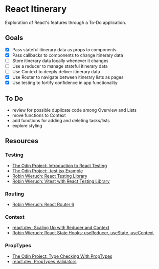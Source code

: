 # React Itinerary

Exploration of React's features through a To-Do application.

## Goals
* [x] Pass stateful itinerary data as props to components
* [x] Pass callbacks to components to change itinerary data
* [ ] Store itinerary data locally whenever it changes
* [ ] Use a reducer to manage stateful itinerary data
* [ ] Use Context to deeply deliver itinerary data
* [x] Use Router to navigate between itinerary lists as pages
* [x] Use testing to fortify confidence in app functionality
 
## To Do
- review for possible duplicate code among Overview and Lists
- move functions to Context
- add functions for adding and deleting tasks/lists
- explore styling

## Resources
### Testing
- [The Odin Project: Introduction to React Testing](https://www.theodinproject.com/lessons/node-path-react-new-introduction-to-react-testing)
- [The Odin Project: .test.jsx Example](https://github.com/TheOdinProject/theodinproject/blob/0886578d5b27a967e6bba2b31f212efe284d9413/app/javascript/components/project-submissions/components/__tests__/submissions-list.test.jsx)
- [Robin Wieruch: React Testing Library](https://www.robinwieruch.de/react-testing-library/)
- [Robin Wieruch: Vitest with React Testing Library](https://www.robinwieruch.de/vitest-react-testing-library/)

### Routing
- [Robin Wieruch: React Router 6](https://www.robinwieruch.de/react-router/)

### Context
- [react.dev: Scaling Up with Reducer and Context](https://react.dev/learn/scaling-up-with-reducer-and-context)
- [Robin Wieruch: React State Hooks: useReducer, useState, useContext](https://www.robinwieruch.de/react-state-usereducer-usestate-usecontext/)

### PropTypes
- [The Odin Project: Type Checking With PropTypes](https://www.theodinproject.com/lessons/node-path-react-new-type-checking-with-proptypes)
- [react.dev: PropTypes Validators](https://legacy.reactjs.org/docs/typechecking-with-proptypes.html#proptypes)